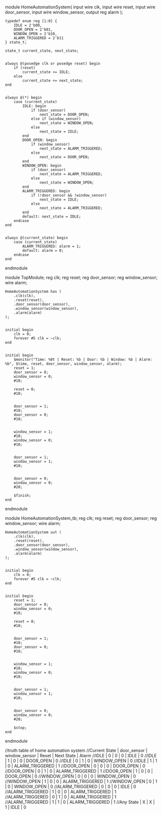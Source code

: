 module HomeAutomationSystem(
    input wire clk,
    input wire reset,
    input wire door_sensor,
    input wire window_sensor,
    output reg alarm
);

   
    typedef enum reg [1:0] {
        IDLE = 2'b00,
        DOOR_OPEN = 2'b01,
        WINDOW_OPEN = 2'b10,
        ALARM_TRIGGERED = 2'b11
    } state_t;

    state_t current_state, next_state;

    
    always @(posedge clk or posedge reset) begin
        if (reset)
            current_state <= IDLE;
        else
            current_state <= next_state;
    end

   
    always @(*) begin
        case (current_state)
            IDLE: begin
                if (door_sensor)
                    next_state = DOOR_OPEN;
                else if (window_sensor)
                    next_state = WINDOW_OPEN;
                else
                    next_state = IDLE;
            end
            DOOR_OPEN: begin
                if (window_sensor)
                    next_state = ALARM_TRIGGERED;
                else
                    next_state = DOOR_OPEN;
            end
            WINDOW_OPEN: begin
                if (door_sensor)
                    next_state = ALARM_TRIGGERED;
                else
                    next_state = WINDOW_OPEN;
            end
            ALARM_TRIGGERED: begin
                if (!door_sensor && !window_sensor)
                    next_state = IDLE;
                else
                    next_state = ALARM_TRIGGERED;
            end
            default: next_state = IDLE;
        endcase
    end

   
    always @(current_state) begin
        case (current_state)
            ALARM_TRIGGERED: alarm = 1;
            default: alarm = 0;
        endcase
    end

endmodule


module TopModule;
    reg clk;
    reg reset;
    reg door_sensor;
    reg window_sensor;
    wire alarm;

  
    HomeAutomationSystem has (
        .clk(clk),
        .reset(reset),
        .door_sensor(door_sensor),
        .window_sensor(window_sensor),
        .alarm(alarm)
    );

  
    initial begin
        clk = 0;
        forever #5 clk = ~clk;
    end

  
    initial begin
        $monitor("Time: %0t | Reset: %b | Door: %b | Window: %b | Alarm: %b", $time, reset, door_sensor, window_sensor, alarm);
        reset = 1;
        door_sensor = 0;
        window_sensor = 0;
        #10;

        reset = 0;
        #10;

       
        door_sensor = 1;
        #10;
        door_sensor = 0;
        #10;

       
        window_sensor = 1;
        #10;
        window_sensor = 0;
        #10;

     
        door_sensor = 1;
        window_sensor = 1;
        #10;

     
        door_sensor = 0;
        window_sensor = 0;
        #20;

        $finish;
    end
endmodule


module HomeAutomationSystem_tb;
    reg clk;
    reg reset;
    reg door_sensor;
    reg window_sensor;
    wire alarm;

    HomeAutomationSystem uut (
        .clk(clk),
        .reset(reset),
        .door_sensor(door_sensor),
        .window_sensor(window_sensor),
        .alarm(alarm)
    );

  
    initial begin
        clk = 0;
        forever #5 clk = ~clk;
    end

   
    initial begin
        reset = 1;
        door_sensor = 0;
        window_sensor = 0;
        #10;

        reset = 0;
        #10;

    
        door_sensor = 1;
        #10;
        door_sensor = 0;
        #10;

     
        window_sensor = 1;
        #10;
        window_sensor = 0;
        #10;

    
        door_sensor = 1;
        window_sensor = 1;
        #10;

    
        door_sensor = 0;
        window_sensor = 0;
        #20;

        $stop;
    end
endmodule



//truth table of home automation system
//Current State	  |  door_sensor  |  window_sensor   |     Reset	 |    Next State   |  Alarm
//IDLE	          |       0       |    	    0	     |       0	     |       IDLE	   |    0
//IDLE	          |       1	      |         0	     |       0	     |    DOOR_OPEN	   |    0
//IDLE	          |       0	      |         1	     |       0	     |   WINDOW_OPEN   |	0
//IDLE	          |       1       |	        1        |	     0       | ALARM_TRIGGERED |	1
//DOOR_OPEN	      |       0       |       	0        |	     0       |	  DOOR_OPEN    |	0
//DOOR_OPEN	      |       0       |       	1	     |       0       | ALARM_TRIGGERED |    1
//DOOR_OPEN	      |       1       |	        0        |	     0	     |    DOOR_OPEN	   |    0
//WINDOW_OPEN     |	      0	      |         0        |       0	     |   WINDOW_OPEN   |    0
//WINDOW_OPEN	  |       1	      |         0	     |       0	     | ALARM_TRIGGERED |	1
//WINDOW_OPEN	  |       0	      |         1	     |       0	     |   WINDOW_OPEN   |    0
//ALARM_TRIGGERED |       0       |      	0	     |       0	     |       IDLE	   |    0
//ALARM_TRIGGERED |       1       |       	0        |	     0	     | ALARM_TRIGGERED |	1
//ALARM_TRIGGERED |       0	      |         1	     |       0	     | ALARM_TRIGGERED |	1
//ALARM_TRIGGERED |       1	      |         1  	     |       0       | ALARM_TRIGGERED |    1
//Any State	      |       X	      |         X	     |       1	     |       IDLE      |  	0


